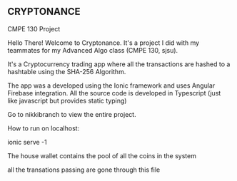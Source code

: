 <h2> CRYPTONANCE </h2>
<p>

CMPE 130 Project

Hello There! Welcome to Cryptonance. It's a project I did with my teammates for my Advanced Algo class (CMPE 130, sjsu).

It's a Cryptocurrency trading app where all the transactions are hashed to a hashtable using the SHA-256 Algorithm.

The app was a developed using the Ionic framework and uses Angular Firebase integration. All the source code is developed in Typescript (just like javascript but provides static typing)

Go to nikkibranch to view the entire project.  </p> 


How to run on localhost: 

ionic serve -1 

The house wallet contains the pool of all the coins in the system

all the transations passing are gone through this file
